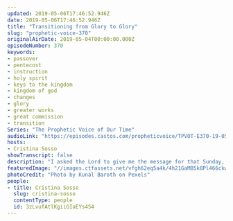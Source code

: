 ```yaml
---
updated: 2019-05-06T17:46:52.946Z
date: 2019-05-06T17:46:52.946Z
title: "Transitioning from Glory to Glory"
slug: "prophetic-voice-370"
originalAirDate: 2019-05-04T00:00:00.000Z
episodeNumber: 370
keywords:
- passover
- pentecost
- instruction
- holy spirit
- keys to the kingdom
- kingdom of god
- changes
- glory
- greater works
- great commission
- transition
Series: "The Prophetic Voice of Our Time"
audioLink: "https://episodes.castos.com/propheticvoice/TPVOT-E370-19-05-04-05-Transitioning-from-Glory-to-Glory.mp3"
hosts:
- Cristina Sosso
showTranscript: false
description: "I asked the Lord to give me the message for that Sunday, which is last Sunday, and what He told me is we are in a period of transition from glory to glory and for greater work and supernatural manifestations if we obey His instruction. And He pointed it to me in the Bible that when Jesus was here on the Earth of course he discipled the twelve and more, and Jesus performed miracles and the disciples watch him, observe this, testified on it, experienced it, and they were sent out in twos to do the same and they were rejoicing. And when Jesus became the Passover Lamb and he celebrated it with his disciples at the upper room and at the same night he was betrayed by Judas..."
featuredImage: "//images.ctfassets.net/vfgh62eq5a4k/4h21GaMB5k8Pl466ckwJ8e/bdcb518e8da8ee643e3743ad074d551e/animals-backlit-blue-2007660.jpg"
photoCredit: "Photo by Kunal Baroth on Pexels"
people:
- title: Cristina Sosso
  slug: cristina-sosso
  contentType: people
  id: 3zLvufAtlKgiiGIaEYs4S4
---
```

